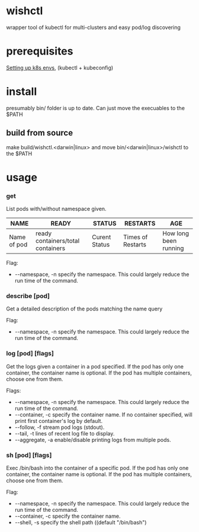 # wishctl
wrapper tool of kubectl for multi-clusters and easy pod/log discovering

# prerequisites
[Setting up k8s envs](https://github.com/ContextLogic/k8s/wiki/Setting-up-your-environment-for-k8s), (kubectl + kubeconfig)

# install
presumably bin/ folder is up to date. Can just move the execuables to the $PATH

## build from source
make build/wishctl.<darwin|linux>
and move bin/<darwin|linux>/wishctl to the $PATH

# usage

### get
List pods with/without namespace given.

| NAME | READY | STATUS | RESTARTS | AGE |
|------|---------|-------|-------|-------|
| Name of pod | ready containers/total containers | Curent Status | Times of Restarts | How long been running

Flag:
- --namespace, -n specify the namespace. This could largely reduce the run time of the command.

### describe [pod] 
Get a detailed description of the pods matching the name query

Flag:
- --namespace, -n specify the namespace. This could largely reduce the run time of the command.

### log [pod] [flags]
Get the logs given a container in a pod specified. If the pod has only one container, the container name is
optional. If the pod has multiple containers, choose one from them.

Flags:
- --namespace, -n specify the namespace. This could largely reduce the run time of the command.
- --container, -c specify the container name. If no container specified, will print first container's log by default.
- --follow, -f stream pod logs (stdout).
- --tail, -t lines of recent log file to display.
- --aggregate, -a enable/disable printing logs from multiple pods.

### sh [pod] [flags]
Exec /bin/bash into the container of a specific pod. If the pod has only one container, the container name is
optional. If the pod has multiple containers, choose one from them.

Flag:
- --namespace, -n specify the namespace. This could largely reduce the run time of the command.
- --container, -c specify the container name.
- --shell, -s specify the shell path ((default "/bin/bash")
